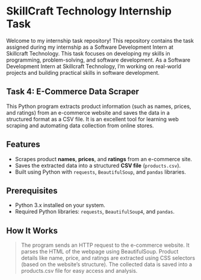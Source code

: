 # SkillCraft Technology Internship Task

Welcome to my internship task repository! This repository contains the task assigned during my internship as a Software Development Intern at Skillcraft Technology. This task focuses on developing my skills in programming, problem-solving, and software development. As a Software Development Intern at Skillcraft Technology, I’m working on real-world projects and building practical skills in software development.

Task 4: E-Commerce Data Scraper
--------------------------------------------
This Python program extracts product information (such as names, prices, and ratings) from an e-commerce website and saves the data in a structured format as a CSV file. It is an excellent tool for learning web scraping and automating data collection from online stores.

## Features
- Scrapes product **names**, **prices**, and **ratings** from an e-commerce site.
- Saves the extracted data into a structured **CSV file** (`products.csv`).
- Built using Python with `requests`, `BeautifulSoup`, and `pandas` libraries.

## Prerequisites
- Python 3.x installed on your system.
- Required Python libraries: `requests`, `BeautifulSoup4`, and `pandas`.

## How It Works
>The program sends an HTTP request to the e-commerce website.
>It parses the HTML of the webpage using BeautifulSoup.
>Product details like name, price, and ratings are extracted using CSS selectors (based on the website’s structure).
>The collected data is saved into a products.csv file for easy access and analysis.

